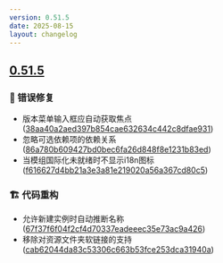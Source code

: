 ```yaml
---
version: 0.51.5
date: 2025-08-15
layout: changelog
---
```

## [0.51.5](#0.51.5)
### 🐛 错误修复

- 版本菜单输入框应自动获取焦点 ([38aa40a2aed397b854cae632634c442c8dfae931](https://github.com/Voxelum/x-minecraft-launcher/commit/38aa40a2aed397b854cae632634c442c8dfae931))
- 忽略可选依赖项的依赖关系 ([86a780b609427bd0bec6fa26d848f8e1231b83ed](https://github.com/Voxelum/x-minecraft-launcher/commit/86a780b609427bd0bec6fa26d848f8e1231b83ed))
- 当模组国际化未就绪时不显示i18n图标 ([f616627d4bb21a3e3a81e219020a56a367cd80c5](https://github.com/Voxelum/x-minecraft-launcher/commit/f616627d4bb21a3e3a81e219020a56a367cd80c5))
### 🏗️ 代码重构

- 允许新建实例时自动推断名称 ([67f37f6f04f2cf4d70337eadeeec35e73ac9a426](https://github.com/Voxelum/x-minecraft-launcher/commit/67f37f6f04f2cf4d70337eadeeec35e73ac9a426))
- 移除对资源文件夹软链接的支持 ([cab62044da83c53306c663b53fce253dca31940a](https://github.com/Voxelum/x-minecraft-launcher/commit/cab62044da83c53306c663b53fce253dca31940a))